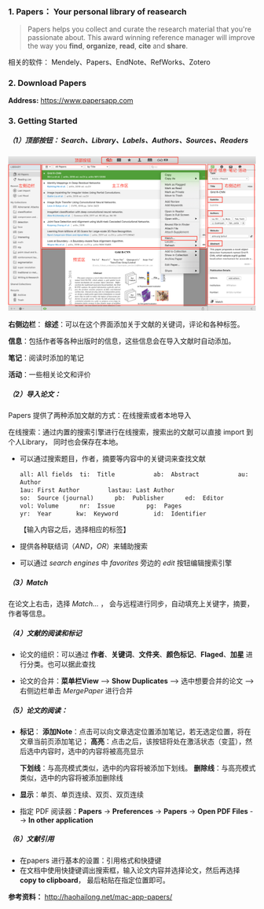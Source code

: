 ### 1. Papers： Your personal library of reasearch

> Papers helps you collect and curate the research material that you're passionate about. This award winning reference manager will improve the way you **find**, **organize**, **read**, **cite** and **share**.

相关的软件： Mendely、Papers、EndNote、RefWorks、Zotero

### 2. Download Papers

**Address:** https://www.papersapp.com

### 3. Getting Started

##### （1）顶部按钮： Search、Library、Labels、Authors、Sources、Readers

![papers3](../img/papers.png)

**右侧边栏**：
**综述**：可以在这个界面添加关于文献的关键词，评论和各种标签。

**信息**：包括作者等各种出版时的信息，这些信息会在导入文献时自动添加。

**笔记**：阅读时添加的笔记

**活动**：一些相关论文和评价

##### （2）导入论文：

Papers 提供了两种添加文献的方式：在线搜索或者本地导入

在线搜索：通过内置的搜索引擎进行在线搜索，搜索出的文献可以直接 import 到个人Library， 同时也会保存在本地。

- 可以通过搜索题目，作者，摘要等内容中的关键词来查找文献

      all: All fields  ti:  Title           ab:  Abstract           au:  Author
      1au: First Author        lastau: Last Author
      so:  Source (journal)      pb:  Publisher      ed:  Editor
      vol: Volume      nr:  Issue         pg:  Pages
      yr:  Year       kw:  Keyword          id:  Identifier

  【输入内容之后，选择相应的标签】

- 提供各种联结词（*AND*，*OR*）来辅助搜索

- 可以通过  *search engines* 中   *favorites*   旁边的 *edit* 按钮编辑搜索引擎

##### （3）Match

在论文上右击，选择 *Match…* ， 会与远程进行同步，自动填充上关键字，摘要，作者等信息。

##### （4）文献的阅读和标记

- 论文的组织：可以通过 **作者**、**关键词**、**文件夹**、**颜色标记**、**Flaged**、**加星** 进行分类。也可以据此查找

- 论文的合并：**菜单栏View** --> **Show Duplicates** --> 选中想要合并的论文 --> 右侧边栏单击 *MergePaper* 进行合并 

##### （5）论文的阅读：

- **标记**：
  **添加Note**：点击可以向文章选定位置添加笔记，若无选定位置，将在文章当前页添加笔记；
  **高亮**：点击之后，该按钮将处在激活状态（变蓝），然后选中内容时，选中的内容将被高亮显示

  **下划线**：与高亮模式类似，选中的内容将被添加下划线。
  **删除线**：与高亮模式类似，选中的内容将被添加删除线

- **显示**：单页、单页连续、双页、双页连续

- 指定 PDF 阅读器：**Papers** -> **Preferences** -> **Papers** -> **Open PDF Files** --> **In other application**

##### （6）文献引用

- 在papers 进行基本的设置：引用格式和快捷键
- 在文档中使用快捷键调出搜索框，输入论文内容并选择论文，然后再选择 **copy to clipboard**， 最后粘贴在指定位置即可。

**参考资料：** http://haohailong.net/mac-app-papers/

